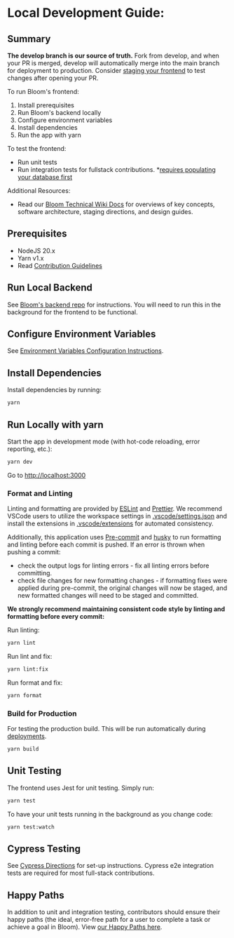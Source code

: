 # Local Development Guide:

## Summary

**The develop branch is our source of truth.** Fork from develop, and when your PR is merged, develop will automatically merge into the main branch for deployment to production. Consider [staging your frontend](https://github.com/chaynHQ/bloom-frontend/wiki/Staging-Directions) to test changes after opening your PR.

To run Bloom's frontend:

1. Install prerequisites
2. Run Bloom's backend locally
3. Configure environment variables
4. Install dependencies
5. Run the app with yarn

To test the frontend:

- Run unit tests
- Run integration tests for fullstack contributions. \*[requires populating your database first](https://github.com/chaynHQ/bloom-backend?tab=readme-ov-file#populate-database)

Additional Resources:

- Read our [Bloom Technical Wiki Docs](https://github.com/chaynHQ/bloom-frontend/wiki) for overviews of key concepts, software architecture, staging directions, and design guides.

## Prerequisites

- NodeJS 20.x
- Yarn v1.x
- Read [Contribution Guidelines](https://github.com/chaynHQ/bloom-frontend/blob/develop/CONTRIBUTING.md)

## Run Local Backend

See [Bloom's backend repo](https://github.com/chaynHQ/bloom-backend) for instructions. You will need to run this in the background for the frontend to be functional.

## Configure Environment Variables

See [Environment Variables Configuration Instructions](configure-env.md).

## Install Dependencies

Install dependencies by running:

```bash
yarn
```

## Run Locally with yarn

Start the app in development mode (with hot-code reloading, error reporting, etc.):

```bash
yarn dev
```

Go to [http://localhost:3000](http://localhost:3000)

### Format and Linting

Linting and formatting are provided by [ESLint](https://eslint.org/) and [Prettier](https://prettier.io/). We recommend VSCode users to utilize the workspace settings in [.vscode/settings.json](.vscode/settings.json) and install the extensions in [.vscode/extensions](.vscode/extensions.json) for automated consistency.

Additionally, this application uses [Pre-commit](https://pre-commit.com/) and [husky](https://typicode.github.io/husky/) to run formatting and linting before each commit is pushed. If an error is thrown when pushing a commit:

- check the output logs for linting errors - fix all linting errors before committing.
- check file changes for new formatting changes - if formatting fixes were applied during pre-commit, the original changes will now be staged, and new formatted changes will need to be staged and committed.

**We strongly recommend maintaining consistent code style by linting and formatting before every commit:**

Run linting:

```bash
yarn lint
```

Run lint and fix:

```bash
yarn lint:fix
```

Run format and fix:

```bash
yarn format
```

### Build for Production

For testing the production build. This will be run automatically during [deployments](#git-flow-and-deployment).

```bash
yarn build
```

## Unit Testing

The frontend uses Jest for unit testing. Simply run:

```bash
yarn test
```

To have your unit tests running in the background as you change code:

```bash
yarn test:watch
```

## Cypress Testing

See [Cypress Directions](configure-cypress.md) for set-up instructions. Cypress e2e integration tests are required for most full-stack contributions.

## Happy Paths

In addition to unit and integration testing, contributors should ensure their happy paths (the ideal, error-free path for a user to complete a task or achieve a goal in Bloom). View [our Happy Paths here](https://chayn.notion.site/Bloom-happy-paths-e2cc25f206f9494d8cfcf7df718a0679).
